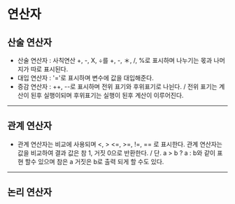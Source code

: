 # 연산자

## 산술 연산자

- 산술 연산자 : 사칙연산 +, -, X, ÷를 +, -, ＊, /, %로 표시하며 나누기는 몫과 나머지가 따로 표시된다. 
- 대입 연산자 : '='로 표시하며 변수에 값을 대입해준다.
- 증감 연산자 : ++, --로 표시하며 전위 표기와 후위표기로 나뉜다. / 전위 표기는 계산이 된후 실행이되며 후위표기는 실행이 된후 계산이 이루어진다.

---
## 관계 연산자

- 관계 연산자는 비교에 사용되며 <, > <=, >=, !=, == 로 표시한다. 
관계 연산자는 값을 비교하여 결과 값은 참 1, 거짓 0으로 반환한다. / 단. a > b ? a : b와 같이 표현 할수 있으며 참은 a 거짓은 b로 출력 되게 할 수도 있다.

---
## 논리 연산자 
